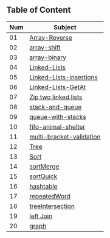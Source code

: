 

## Table of Content

| Num | Subject|
|---- |--------|
|01|[Array-Reverse](./arrayReverse/arrayReverse.md)|
|02|[array-shift](./array-shift/array-shift.md)|array-binary
|03|[array-binary](./array-binary/array-binary.md)|
|04|[Linked-Lists](./linked-lists/Readme.md)|
|05|[Linked-Lists-insertions](./linked-lists/Readme-insertions.md)|
|06|[Linked-Lists-GetAt](./linked-lists/Readme-getAt.md)|
|07|[Zip two linked lists](./llZip/Readme.md)|
|08|[stack-and-queue](./stack-and-queue/Readme.md)|
|09|[queue-with-stacks](./queue-with-stacks/Readme.md)|
|10|[fifo-animal-shelter](./fifo-animal-shelter/Readme.md)|
|11|[multi-bracket-validation](./multi-bracket-validation/Readme.md)|
|12|[Tree](./tree/Readme.md)|
|13|[Sort](./sort/Readme.md)|
|14|[sortMerge](./sortMerge/Readme.md)|
|15|[sortQuick](./sortQuick/Readme.md)|
|16|[hashtable](./hashtable/Readme.md)|
|17|[repeatedWord](./repeatedWord/Readme.md)|
|18|[treeIntersection](./treeIntersection/Readme.md)|
|19|[left Join](./leftJoin/Readme.md)|
|20|[graph](./graph/Readme.md)|

